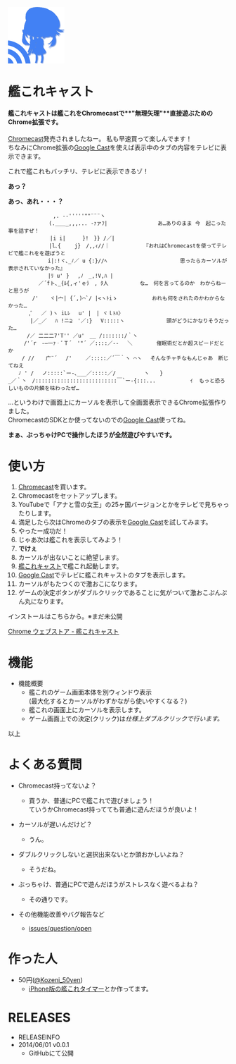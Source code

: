 ![icon](src/img/icon128.png)
# 艦これキャスト 
#### 艦これキャストは艦これをChromecastで**"無理矢理"**直接遊ぶためのChrome拡張です。  
  
[Chromecast](http://www.google.com/intl/ja_ALL/chrome/devices/chromecast/)発売されましたねー。
私も早速買って楽しんでます！  
ちなみにChrome拡張の[Google Cast](https://chrome.google.com/webstore/detail/google-cast/boadgeojelhgndaghljhdicfkmllpafd)を使えば表示中のタブの内容をテレビに表示できます。  
  
これで艦これもバッチリ、テレビに表示できるゾ！
  
**あっ？**
  
  
**あっ、あれ・・・？**
  
  
  
    　　　　　　　　 ,. -‐'''''""¨¨¨ヽ
    　　　　 　 　 (.＿＿_,,,... -ｧァﾌ|　　　　　　　　 　あ…ありのまま 今　起こった事を話すぜ！
    　 　 　 　 　 |i i|　 　 }!　}} /／|
    　　　　 　 　 |l､{　 　j}　/,,ｨ//｜　　　　　　　『おれはChromecastを使ってテレビで艦これをを遊ぼうと
    　　　　　　　 i|:!ヾ､_ﾉ／ u {:}//ﾍ　　　　　　　　　　　　　　思ったらカーソルが表示されていなかった』
    　　　　　　　 |ﾘ u' }　 ,ﾉ　_,!V,ﾊ |
    　　 　 　 ／´fト､_{ﾙ{,ィ'ｅﾗ　, ﾀ人　　　　　　な…　何を言ってるのか　わからねーと思うが
    　　　　 /' 　 ヾ|宀| {´,)⌒`/ |<ヽﾄiゝ　　　　　　 おれも何をされたのかわからなかった…
    　　　　,ﾞ　 ／ )ヽ iLﾚ 　u' |　| ヾｌﾄﾊ〉
    　　 　 |／_／　 ﾊ !ニ⊇　'／:} 　V:::::ヽ　　　　　　　　頭がどうにかなりそうだった…
    　　　 /／ 二二二7'T'' ／u'　__ /:::::::/｀ヽ
    　　　/'´r　-―一ｧ‐ﾞＴ´　'"´ ／::::／-‐ 　＼　　　　 催眠術だとか超スピードだとか
    　　 / // 　 广¨´ 　/'　　 ／:::::／´￣｀ヽ ⌒ヽ　 そんなチャチなもんじゃあ　断じてねえ
    　　ﾉ ' /　 ノ:::::`ー-､___／:::::／/ 　 　 　 ヽ　　}
    _／｀丶　/::::::::::::::::::::::::::￣`ー-{:::...　　　 　　　ｲ  もっと恐ろしいものの片鱗を味わったぜ…


…というわけで画面上にカーソルを表示して全画面表示できるChrome拡張作りました。  
ChromecastのSDKとか使ってないのでの[Google Cast](https://chrome.google.com/webstore/detail/google-cast/boadgeojelhgndaghljhdicfkmllpafd)使ってね。  
  
  
**まぁ、ぶっちゃけPCで操作したほうが全然遊びやすいです。**

# 使い方
1. [Chromecast](http://www.google.com/intl/ja_ALL/chrome/devices/chromecast/)を買います。
2. Chromecastをセットアップします。
3. YouTubeで「アナと雪の女王」の25ヶ国バージョンとかをテレビで見ちゃったりします。
4. 満足したら次はChromeのタブの表示を[Google Cast](https://chrome.google.com/webstore/detail/google-cast/boadgeojelhgndaghljhdicfkmllpafd)を試してみます。
5. やったー成功だ！
6. じゃあ次は艦これを表示してみよう！
7. **でけぇ**
8. カーソルが出ないことに絶望します。
9. [艦これキャスト]()で艦これ起動します。
10. [Google Cast](https://chrome.google.com/webstore/detail/google-cast/boadgeojelhgndaghljhdicfkmllpafd)でテレビに艦これキャストのタブを表示します。
11. カーソルがもたつくので激おこになります。
12. ゲームの決定ボタンがダブルクリックであることに気がついて激おこぷんぷん丸になります。


インストールはこちらから。※まだ未公開

[Chrome ウェブストア - 艦これキャスト]()







# 機能
- 機能概要
    - 艦これのゲーム画面本体を別ウィンドウ表示  
    (最大化するとカーソルがわずかながら使いやすくなる？)
    - 艦これの画面上にカーソルを表示します。
    - ゲーム画面上での決定(クリック)は*仕様上ダブルクリックで行います。*

以上

# よくある質問

- Chromecast持ってないよ？
    - 買うか、普通にPCで艦これで遊びましょう！  
    ていうかChromecast持ってても普通に遊んだほうが良いよ！
    
- カーソルが遅いんだけど？
    - うん。

- ダブルクリックしないと選択出来ないとか頭おかしいよね？
    - そうだね。

- ぶっちゃけ、普通にPCで遊んだほうがストレスなく遊べるよね？
    - その通りです。

- その他機能改善やバグ報告など
    - [issues/question/open](https://github.com/hkmySoft/kanColleForChromecast/issues) 

# 作った人
- 50円([@Kozeni_50yen](https://twitter.com/Kozeni_50yen))
    - [iPhone版の艦これタイマー](https://itunes.apple.com/jp/app/shiptimer/id684642180?l=ja&ls=1&mt=8)とか作ってます。




# RELEASES
- RELEASEINFO
- 2014/06/01 v0.0.1
    - GitHubにて公開
